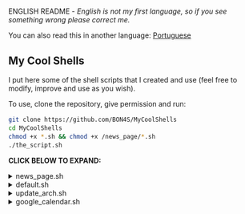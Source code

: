 #

ENGLISH README - *English is not my first language, so if you see something wrong please correct me.*

You can also read this in another language: [Portuguese](readme.pt-BR.md)

## My Cool Shells

I put here some of the shell scripts that I created and use (feel free to modify, improve and use as you wish).

To use, clone the repository, give permission and run:

```bash
git clone https://github.com/BON4S/MyCoolShells
cd MyCoolShells
chmod +x *.sh && chmod +x /news_page/*.sh
./the_script.sh
```

**CLICK BELOW TO EXPAND:**

<details>

<summary>news_page.sh</summary>

## *FILE: news_page.sh*

This script extracts news from various websites and creates a lightweight and practical html document.

The script also shows Twitter posts, currency quotes, weather and custom shell script outputs.

NEWS PAGE DARK THEME (running on [my Firefox theme](https://addons.mozilla.org/en-US/firefox/addon/focus-and-darkness/))

![news_page_image](screenshots/screenshot-news-dark.gif)

USAGE:

Insert your favorite news links (rss) in the settings file "**news_settings➜default.sh**" and run the script. You can run the script without parameters, or you can specify a custom settings file, as in the examples below:

```bash
# Without parameters:
./news_page.sh

# Specifying the settings file:
./news_page.sh -s news_settings➜Los_Angeles.sh
```

*news_page.html* will be generated.

DEPENDENCIES:

- To use the Twitter function it is necessary to install: [pup](https://github.com/ericchiang/pup) (a HTML parser).

```bash
# Arch users (yay):
yay -S pup

# Users from other distros: Download the zipped executable from the link below and unzip it to the '/bin' folder.
# https://github.com/EricChiang/pup/releases/tag/v0.4.0
```

- To use the currency function it is necessary to install: [weather](http://fungi.yuggoth.org/weather/)

```bash
# Arch users (yay):
yay -S weather

# Debian and Ubuntu users:
sudo apt-get install weather-util
```

TIP 1:

If you use Firefox, install my extension to get feed links easily: [Kill and More](https://github.com/BON4S/KillAndMore)

TIP 2:

You can schedule the script to run every 12 hours by editing cron with the command:

```bash
export VISUAL=nano; crontab -e
```

and inside the edition insert a line like this:

```txt
0 */12 * * * /home/your_username/scripts_folder/news_page/news_page.sh -s news_settings➜Los_Angeles.sh
```

</details>

<details>

<summary>default.sh</summary>

## *FILE: default.sh*

This is a basic code that I created to be used in all shell scripts as a common code. It serves to stylize the texts used in the scripts, creating clean and readable code, and is also useful for creating menus quickly in a different way.

To use this, just include the code in your script:

```bash
source "default.sh"
```

***TEXT STYLIZER***

With default.sh, we can style the text with variables and functions.

EXEMPLES

Without default.sh:

```bash
echo -ne "\e[1m\e[97m SCRIPT NAME \e[2m\e[37m\e[7m teste.sh \e[49m"

echo -e "\e[34m I'm blue,\e[33m I'm yellow,\e[32m I'm green."

echo -e "\e[107m\e[1m\e[31m Bold Red Text on White Background "
```

With default.sh:

```bash
title "SCRIPT NAME"

echo -e "$blue I'm blue,$yellow I'm yellow,$green I'm green."

echo -e "$bg_white$bold$red Bold Red Text on White Background "
```

![default.sh_text_image](screenshots/screenshot-text.png)

Both examples print exactly the same result.

*See other color and style options inside default.sh.*

***MENU CREATOR***

With default.sh we can also create menus from functions with the ***fmenu*** command, or from lists with the ***lmenu*** command. See the examples below:

![default.sh_menu_image](screenshots/screenshot-menu.gif)

FUNCTION MENU

fmenu - Create menus from functions. To do this, simply create functions ending with "/menu":

```bash
The_menu_item/menu() {
  #commands
}
Another_item/menu() {
  #commands
}
fmenu
```

Result:

```txt
 1. The menu item
 2. Another item

 Nº
```

LIST MENU

lmenu - Create menus from lists, arrays, files... To do this, just set the list parameter and the action:

```bash
action() {                                  # actions function
  echo "Your choice was: ${list[choice]}"   # the action
}
lmenu "$(ls /sys/class/net)"                # the list
```

Result:

```txt
In this example, your network interfaces will be listed as a menu:

 1. enp0s25
 2. lo
 3. virbr0
 4. virbr0-nic
 5. wlp0s26u1u2
 6. wlp3s0

 Nº
```

</details>

<details>

<summary>update_arch.sh</summary>

## *FILE: update_arch.sh*

This script is a good way to update the Arch Linux without errors during the process.

![updating_image](screenshots/screenshot-updating.gif)

Usage:

```bash
./update_arch.sh
```

When we run the script it does the following sequence:

- Shows the latest Arch update news with the 'newsboat';
- Update antivirus - the unofficial ClamAV signatures;
- Clear Yay and Pacman's cache;
- Update mirrorlist with the 'reflector';
- Update repository keys;
- Update Arch official repository;
- Update the Flatpak;
- Update the Snap;
- Update the Arch User Repository (AUR);
- And finally, ask if you want to restart the system.

Dependencies: newsboat; ClamAV; unofficial ClamAV signatures script; Yay; reflector; Flatpak; Snap.

</details>

<details>

<summary>google_calendar.sh</summary>

## *FILE: google_calendar.sh*

This little script captures data from my Google Calendar via gcalcli.

I use it to print, with a simple and discreet result, my appointments on the desktop. I use Conky to show.

![gcalendar_image](screenshots/screenshot-calendar.png)

Usage:

```bash
./google_calendar.sh
```

To use this script it is necessary to install and configure gcalcli (activate the Google API).

</details>